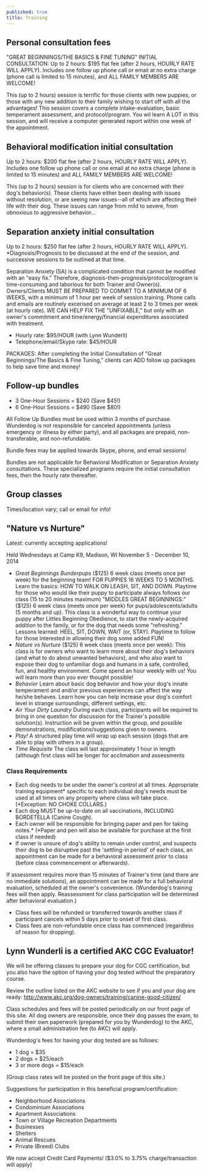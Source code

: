 ```yaml
---
published: true
title: Training
---
```


## Personal consultation fees

"GREAT BEGINNINGS/THE BASICS & FINE TUNING" INITIAL CONSULTATION:
Up to 2 hours:  $195 flat fee (after 2 hours, HOURLY RATE WILL APPLY). Includes one follow up phone call or email at no extra charge (phone call is limited to 15 minutes), and ALL FAMILY MEMBERS ARE WELCOME!

This (up to 2 hours) session is terrific for those clients with new puppies, or those with any new addition to their family wishing to start off with all the advantages!  This session covers a complete intake-evaluation, basic temperament assessment, and protocol/program. You wil learn A LOT in this session, and will receive a computer generated report within one week of the appointment.

## Behavioral modification initial consultation

Up to 2 hours:  $200 flat fee (after 2 hours, HOURLY RATE WILL APPLY).
Includes one follow up phone call or one email at no extra charge (phone is limited to 15 minutes) and ALL FAMILY MEMBERS ARE WELCOME!

This (up to 2 hours) session is for clients who are concerned with their dog's behavior(s). These clients have either been dealing with issues without resolution, or are seeing new issues--all of which are affecting their life with their dog. These issues can range from mild to severe, from obnoxious to aggressive behavior...

## Separation anxiety initial consultation

Up to 2 hours:  $250 flat fee (after 2 hours, HOURLY RATE WILL APPLY).
*Diagnosis/Prognosis to be discussed at the end of the session, and successive sessions to be outlined at that time.

Separation Anxiety (SA) is a complicated condition that cannot be modified with an "easy fix."  Therefore, diagnosis-then-prognosis/protocol/program is time-consuming and laborious for both Trainer and Owner(s). Owners/Clients MUST BE PREPARED TO COMMIT TO A MINIMUM OF 6 WEEKS, with a minimum of 1 hour per week of session training. Phone calls and emails are routinely excerised on average at least 2 to 3 times per week (at hourly rate).
WE CAN HELP FIX THE "UNFIXABLE," but only with an owner's commitment and time/energy/financial expenditures associated with treatment.

- Hourly rate: $95/HOUR (with Lynn Wunderli)
- Telephone/email/Skype rate: $45/HOUR

PACKAGES: After completing the Initial Consultation of "Great Beginnings/The Basics & Fine Tuning," clients can ADD follow up packages to help save time and money!

## Follow-up bundles
- 3 One-Hour Sessions = $240 (Save $45!)
- 6 One-Hour Sessions = $490 (Save $80!)

All Follow Up Bundles must be used within 3 months of purchase. Wunderdog is not responsible for canceled appointments (unless emergency or illness by either party), and all packages are prepaid, non-transferable, and non-refundable.

Bundle fees may be applied towards Skype, phone, and email sessions!

Bundles are not applicable for Behavioral Modification or Separation Anxiety consultations. These specialized programs require the initial consultation fees, then the hourly rate thereafter.

## Group classes

Times/location vary; call or email for info!

## "Nature vs Nurture"

Latest: currently accepting applications!

Held Wednesdays at Camp K9, Madison, WI
November 5 - December 10, 2014

- *Great Beginnings Bunderpups* ($125) 6 week class (meets once per week) for the beginning team!  FOR PUPPIES 16 WEEKS TO 5 MONTHS. Learn the basics:  HOW TO WALK ON LEASH, SIT, AND DOWN. Playtime for those who would like their puppy to participate always follows our class (15 to 20 minutes maximum)
"MIDDLES GREAT BEGINNINGS:"  ($125) 6 week class (meets once per week) for pups/adolescents/adults (5 months and up). This class is a wonderful way to continue your puppy after Littles Beginning Obedience, to start the newly-acquired addition to the family, or for the dog that needs some "refreshing."  Lessons learned:  HEEL, SIT, DOWN, WAIT (or, STAY). Playtime to follow for those interested in allowing their dog some added FUN!
- *Nature vs Nurture* ($125) 6 week class (meets once per week):
This class is for owners who want to learn more about their dog's behaviors (and what to do about unwanted behaviors), and who also want to expose their dog to unfamiliar dogs and humans in a safe, controlled, fun, and healthy environment.
Come spend an hour weekly with us!  You will learn more than you ever thought possible!
- *Behavior* Learn about basic dog behavior and how your dog's innate temperament and and/or previous experiences can affect the way he/she behaves. Learn how you can help increase your dog's comfort level in strange surroundings, different settings, etc.
- *Air Your Dirty Laundry* During each class, participants will be required to bring in one question for discussion for the Trainer's possible solution(s). Instruction will be given within the group, and possible demonstrations, modifications/suggestions given to owners.
- *Play!* A structured play time will wrap up each session (dogs that are able to play with others in a group).
- *Time Requisite* The class will last approximately 1 hour in length (although first class will be longer for acclimation and assessments

### Class Requirements

- Each dog needs to be under the owner's control at all times. Appropriate training equipment* specific to each individual dog's needs must be used at all times on any property where class will take place. (*Exception:  NO CHOKE COLLARS.)
- Each dog MUST be up-to-date on all vaccinations, INCLUDING BORDETELLA (Canine Cough).
- Each owner will be responsible for bringing paper and pen for taking notes.*   (*Paper and pen will also be available for purchase at the first class if needed)
- If owner is unsure of dog's ability to remain under control, and suspects their dog to be disruptive past the 'settling-in period' of each class, an appointment can be made for a behavioral assessment prior to class (before class commencement or afterwards).

If assessment requires more than 15 minutes of Trainer's time (and there are no immediate solutions), an appointment can be made for a full behavioral evaluation, scheduled at the owner's convenience. (Wunderdog's training fees will then apply. Reassessment for class participation will be determined after behavioral evaluation.)

- Class fees will be refunded or transferred towards another class if participant cancels within 5 days prior to onset of first class.
- Class fees are non-refundable once class has commenced (regardless of reason for dropping).

## Lynn Wunderli is a certified AKC CGC Evaluator!

We will be offering classes to prepare your dog for CGC certification, but you also have the option of having your dog tested without the preparatory course.

Review the outline listed on the AKC website to see if you and your dog are ready:
http://www.akc.org/dog-owners/training/canine-good-citizen/

Class schedules and fees will be posted periodically on our front page of this site.
All dog owners are responsible, once their dog passes the exam, to submit their own paperwork (prepared for you by Wunderdog) to the AKC, where a small administration fee (to AKC) will apply.

Wunderdog's fees for having your dog tested are as follows:

- 1 dog = $35
- 2 dogs = $25/each
- 3 or more dogs = $15/each

(Group class rates will be posted on the front page of this site.)

Suggestions for participation in this beneficial program/certification:

- Neighborhood Associations
- Condominium Associations
- Apartment Associations
- Town or Village Recreation Departments
- Businesses
- Shelters
- Animal Rescues
- Private (Breed) Clubs

We now accept Credit Card Payments! ($3.0% to 3.75% charge/transaction will apply)
